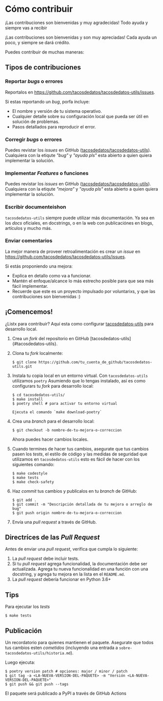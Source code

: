 # Cómo contribuir

¡Las contribuciones son bienvenidas y muy agradecidas!
Todo ayuda y siempre vas a recibir 

¡Las contribuciones son bienvenidas y son muy apreciadas! Cada
ayuda un poco, y siempre se dará crédito.

Puedes contribuir de muchas maneras:

## Tipos de contribuciones

### Reportar _bugs_ o errores

Reportalos en <https://github.com/tacosdedatos/tacosdedatos-utils/issues>.

Si estas reportando un _bug_, porfa íncluye:

-   El nombre y versión de tu sistema operativo.
-   Cualquier detalle sobre su configuración local que pueda ser útil en
    solución de problemas.
-   Pasos detallados para reproducir el error.

### Corregir _bugs_ o errores

Puedes revistar los _issues_ en GitHub ([tacosdedatos/tacosdedatos-utils](https://github.com/tacosdedatos/tacosdedatos-utils/issues)).
Cualquiera con la etiqute _"bug"_ y _"ayuda pls"_ esta abierto a quien quiera implementar la solución.

### Implementar _Features_ o funciones 

Puedes revistar los _issues_ en GitHub ([tacosdedatos/tacosdedatos-utils](https://github.com/tacosdedatos/tacosdedatos-utils/issues)).
Cualquiera con la etiqute _"mejora"_ y _"ayuda pls"_ esta abierto a quien quiera implementar la solución.


### Escribir documenteishon

`tacosdedatos-utils` siempre puede utilizar más documentación. Ya sea en 
los _docs_ oficiales, en docstrings, o en la web con publicaciónes en blogs, artículos y mucho más.

### Enviar comentarios

La mejor manera de proveer retroalimentación es crear un _issue_ en 
<https://github.com/tacosdedatos/tacosdedatos-utils/issues>.

Si estás proponiendo una mejora:

-   Explica en detallo como va a funcionar.
-   Mantén el enfoque/alcance lo más estrecho posible para que sea más fácil
    implementar. 
-   Recuerde que este es un proyecto impulsado por voluntarixs, y que
    las contribuciones son bienvenidas :)

¡Comencemos!
------------

¿Listx para contribuir? Aquí esta como configurar [tacosdedatos-utils](#tacosdedatos-utils) 
para desarrollo local.

1.  Crea un _fork_ del repositorio en GitHub [tacosdedatos-utils]{#tacosdedatos-utils}.

2.  Clona tu _fork_ localmente:

        $ git clone https://github.com/tu_cuenta_de_github/tacosdedatos-utils.git

3.  Instala tu copia local en un entorno virtual. Con `tacosdedatos-utils` utilizamos `poetry`
    Asumiendo que lo tengas instalado, así es como configurars tu _fork_ para desarrollo local:

        $ cd tacosdedatos-utils/
        $ make install
        $ poetry shell # para activar tu entorno virtual 
    ```{admonition} Si no tienes instalado poetry
    Ejecuta el comando `make download-poetry`
    ```

4.  Crea una _branch_ para el desarrollo local:

        $ git checkout -b nombre-de-tu-mejora-o-correccion

    Ahora puedes hacer cambios locales.

5.  Cuando termines de hacer tus cambios, asegurate que tus cambios pasen
    los _tests_, el estilo de código y las medidas de seguridad que utilizamos en `tacosdedatos-utils`
    esto es fácil de hacer con los siguientes comando:

        $ make codestyle
        $ make tests
        $ make check-safety


6.  Haz _commit_ tus cambios y publicalos en tu _branch_ de GitHub:

        $ git add .
        $ git commit -m "Descripción detallada de tu mejora o arreglo de bug"
        $ git push origin nombre-de-tu-mejora-o-correccion

7.  Envía una _pull request_ a través de GitHub.


## Directríces de las _Pull Request_

Antes de enviar una _pull request_, verifica que cumpla lo siguiente:

1.  La _pull request_ debe incluir tests.
2.  Si tu _pull request_ agrega funcionalidad, la documentación debe ser actualizada.
    Agrega tu nueva funcionalidad en una función con una docstring, y agrega tu mejora
    en la lista en el `README.md`.
3.  La _pull request_ debería funcionar en Python 3.6+


## Tips

Para ejecutar los _tests_

    $ make tests


## Publicación

Un recordatorio para quienes mantienen el paquete. Asegurate que todos tus cambios esten
_cometidos_ (incluyendo una entrada a `sobre-tacosdedatos-utils/historia.md`).

Luego ejecuta:

    $ poetry version patch # opciones: major / minor / patch
    $ git tag -a <LA-NUEVA-VERSION-DEL-PAQUETE> -m "Versión <LA-NUEVA-VERSION-DEL-PAQUETE>"
    $ git push && git push --tags

El paquete será publicado a PyPI a través de GitHub Actions
